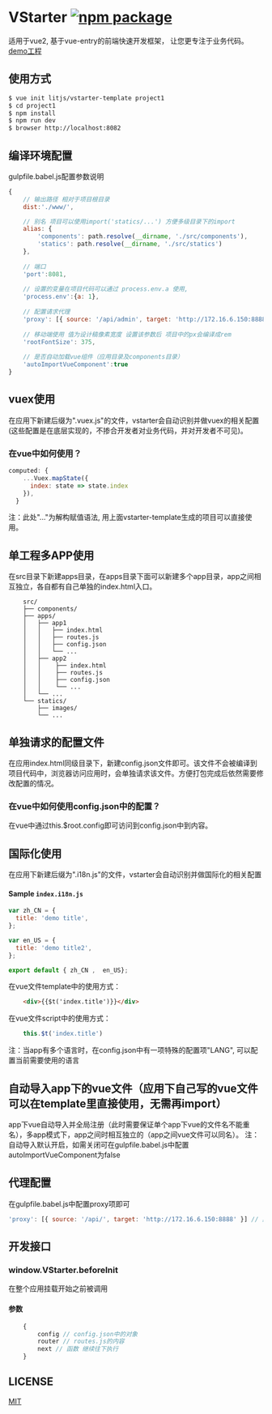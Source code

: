 # VStarter [![npm package](https://img.shields.io/npm/v/vstarter.svg)](https://www.npmjs.com/package/vstarter)

适用于vue2, 基于vue-entry的前端快速开发框架， 让您更专注于业务代码。[demo工程](https://github.com/litjs/vstarter-app-demo)

## 使用方式 

``` sh
$ vue init litjs/vstarter-template project1
$ cd project1
$ npm install
$ npm run dev
$ browser http://localhost:8082
```

## 编译环境配置
gulpfile.babel.js配置参数说明
``` js
{
    // 输出路径 相对于项目根目录
    dist:'./www/', 

    // 别名 项目可以使用import('statics/...') 方便多级目录下的import
    alias: {  
        'components': path.resolve(__dirname, './src/components'),
        'statics': path.resolve(__dirname, './src/statics')
    },
    
    // 端口
    'port':8081, 
    
    // 设置的变量在项目代码可以通过 process.env.a 使用,
    'process.env':{a: 1},  
    
    // 配置请求代理
    'proxy': [{ source: '/api/admin', target: 'http://172.16.6.150:8888' }],
    
    // 移动端使用 值为设计稿像素宽度 设置该参数后 项目中的px会编译成rem
    'rootFontSize': 375,
    
    // 是否自动加载vue组件（应用目录及components目录）
    'autoImportVueComponent':true
}
```

## vuex使用
在应用下新建后缀为".vuex.js"的文件，vstarter会自动识别并做vuex的相关配置(这些配置是在底层实现的，不掺合开发者对业务代码，并对开发者不可见)。

### 在vue中如何使用？
``` js
computed: {
    ...Vuex.mapState({
      index: state => state.index
    }),
  }
```
注：此处"..."为解构赋值语法, 用上面vstarter-template生成的项目可以直接使用。

## 单工程多APP使用
在src目录下新建apps目录，在apps目录下面可以新建多个app目录，app之间相互独立，各自都有自己单独的index.html入口。

```
    src/
    ├── components/
    ├── apps/
    │   ├── app1
    │   │   ├── index.html
    │   │   ├── routes.js
    │   │   ├── config.json
    │   │   └── ...
    │   ├── app2
    │   │    ├── index.html
    │   │    ├── routes.js
    │   │    ├── config.json
    │   │    └── ...
    │   └── ...
    └── statics/
        ├── images/
        └── ...
```

## 单独请求的配置文件
在应用index.html同级目录下，新建config.json文件即可。该文件不会被编译到项目代码中，浏览器访问应用时，会单独请求该文件。方便打包完成后依然需要修改配置的情况。

### 在vue中如何使用config.json中的配置？
在vue中通过this.$root.config即可访问到config.json中到内容。

## 国际化使用
在应用下新建后缀为".i18n.js"的文件，vstarter会自动识别并做国际化的相关配置

#### Sample `index.i18n.js`
``` js
var zh_CN = {
  title: 'demo title',
};

var en_US = {
  title: 'demo title2',
};

export default { zh_CN ,  en_US};

```

在vue文件template中的使用方式：
``` html
    <div>{{$t('index.title')}}</div>
```

在vue文件script中的使用方式：
``` js
    this.$t('index.title')
```

注：当app有多个语言时，在config.json中有一项特殊的配置项"LANG", 可以配置当前需要使用的语言


## 自动导入app下的vue文件（应用下自己写的vue文件可以在template里直接使用，无需再import）
app下vue自动导入并全局注册（此时需要保证单个app下vue的文件名不能重名），多app模式下，app之间时相互独立的（app之间vue文件可以同名）。
    注：自动导入默认开启，如需关闭可在gulpfile.babel.js中配置autoImportVueComponent为false
    
## 代理配置
在gulpfile.babel.js中配置proxy项即可
``` js
'proxy': [{ source: '/api/', target: 'http://172.16.6.150:8888' }] // 其中/api为需要代理的接口前缀，target是需要代理到的真实服务地址
```
    
## 开发接口

### window.VStarter.beforeInit
在整个应用挂载开始之前被调用

#### 参数
``` js
    {
        config // config.json中的对象
        router // routes.js的内容
        next // 函数 继续往下执行
    }
```

## LICENSE

[MIT](https://zh.wikipedia.org/wiki/MIT%E8%A8%B1%E5%8F%AF%E8%AD%89)
